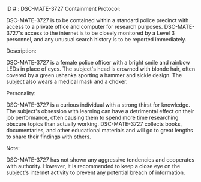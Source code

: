 ID # : DSC-MATE-3727
Containment Protocol:

DSC-MATE-3727 is to be contained within a standard police precinct with access to a private office and computer for research purposes. DSC-MATE-3727's access to the internet is to be closely monitored by a Level 3 personnel, and any unusual search history is to be reported immediately.

Description:

DSC-MATE-3727 is a female police officer with a bright smile and rainbow LEDs in place of eyes. The subject's head is crowned with blonde hair, often covered by a green ushanka sporting a hammer and sickle design. The subject also wears a medical mask and a choker.

Personality:

DSC-MATE-3727 is a curious individual with a strong thirst for knowledge. The subject's obsession with learning can have a detrimental effect on their job performance, often causing them to spend more time researching obscure topics than actually working. DSC-MATE-3727 collects books, documentaries, and other educational materials and will go to great lengths to share their findings with others.

Note:

DSC-MATE-3727 has not shown any aggressive tendencies and cooperates with authority. However, it is recommended to keep a close eye on the subject's internet activity to prevent any potential breach of information.